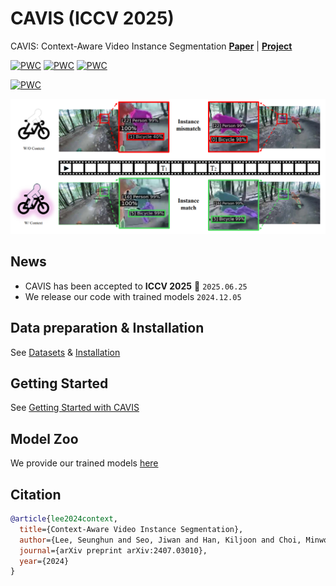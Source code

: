 # CAVIS (ICCV 2025)
CAVIS: Context-Aware Video Instance Segmentation [**Paper**](https://arxiv.org/abs/2407.03010) \| [**Project**](https://seung-hun-lee.github.io/projects/CAVIS/)


[![PWC](https://img.shields.io/endpoint.svg?url=https://paperswithcode.com/badge/context-aware-video-instance-segmentation/video-instance-segmentation-on-youtube-vis-1)](https://paperswithcode.com/sota/video-instance-segmentation-on-youtube-vis-1?p=context-aware-video-instance-segmentation)
[![PWC](https://img.shields.io/endpoint.svg?url=https://paperswithcode.com/badge/context-aware-video-instance-segmentation/video-instance-segmentation-on-youtube-vis-2)](https://paperswithcode.com/sota/video-instance-segmentation-on-youtube-vis-2?p=context-aware-video-instance-segmentation)
[![PWC](https://img.shields.io/endpoint.svg?url=https://paperswithcode.com/badge/context-aware-video-instance-segmentation/video-instance-segmentation-on-ovis-1)](https://paperswithcode.com/sota/video-instance-segmentation-on-ovis-1?p=context-aware-video-instance-segmentation)

[![PWC](https://img.shields.io/endpoint.svg?url=https://paperswithcode.com/badge/context-aware-video-instance-segmentation/video-panoptic-segmentation-on-vipseg)](https://paperswithcode.com/sota/video-panoptic-segmentation-on-vipseg?p=context-aware-video-instance-segmentation)

<img src="https://github.com/Seung-Hun-Lee/CAVIS/blob/main/assets/CAVIS.PNG" width="800"/>
</div>

## News
- CAVIS has been accepted to **ICCV 2025** 🎉 `2025.06.25`
- We release our code with trained models `2024.12.05`

## Data preparation & Installation
See [Datasets](datasets/README.md) & [Installation](INSTALL.md)

## Getting Started
See [Getting Started with CAVIS](GETTING_STARTED.md)

## Model Zoo
We provide our trained models [here](MODEL_ZOO.md)


## Citation
```BibTeX
@article{lee2024context,
  title={Context-Aware Video Instance Segmentation},
  author={Lee, Seunghun and Seo, Jiwan and Han, Kiljoon and Choi, Minwoo and Im, Sunghoon},
  journal={arXiv preprint arXiv:2407.03010},
  year={2024}
}
```
